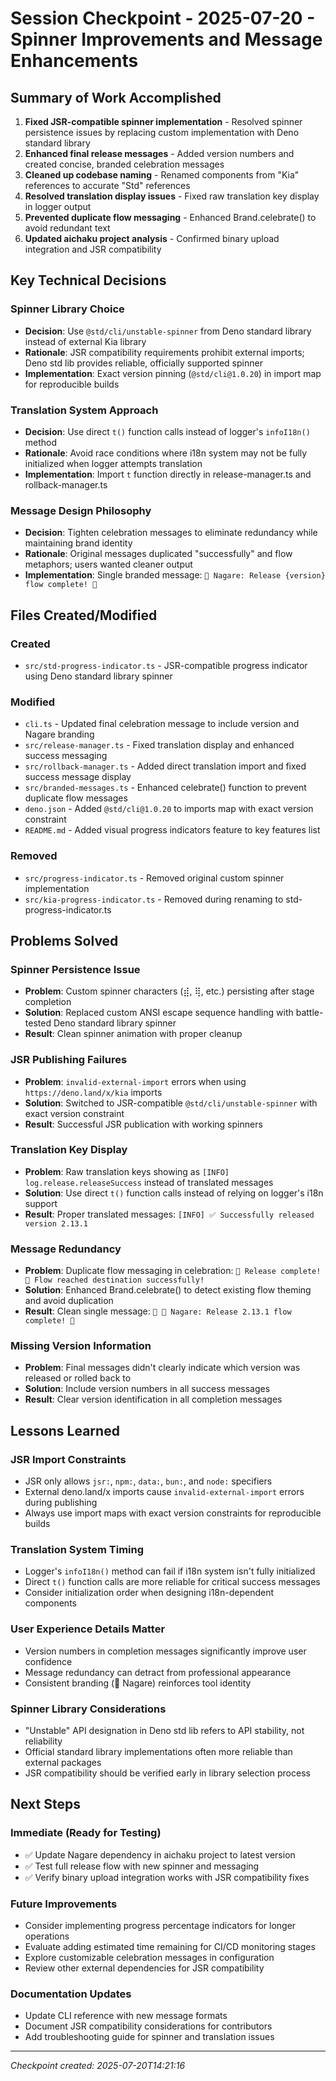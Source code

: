 # Session Checkpoint - 2025-07-20 - Spinner Improvements and Message Enhancements

## Summary of Work Accomplished

1. **Fixed JSR-compatible spinner implementation** - Resolved spinner persistence issues by replacing custom implementation with Deno standard library
2. **Enhanced final release messages** - Added version numbers and created concise, branded celebration messages  
3. **Cleaned up codebase naming** - Renamed components from "Kia" references to accurate "Std" references
4. **Resolved translation display issues** - Fixed raw translation key display in logger output
5. **Prevented duplicate flow messaging** - Enhanced Brand.celebrate() to avoid redundant text
6. **Updated aichaku project analysis** - Confirmed binary upload integration and JSR compatibility

## Key Technical Decisions

### Spinner Library Choice
- **Decision**: Use `@std/cli/unstable-spinner` from Deno standard library instead of external Kia library
- **Rationale**: JSR compatibility requirements prohibit external imports; Deno std lib provides reliable, officially supported spinner
- **Implementation**: Exact version pinning (`@std/cli@1.0.20`) in import map for reproducible builds

### Translation System Approach  
- **Decision**: Use direct `t()` function calls instead of logger's `infoI18n()` method
- **Rationale**: Avoid race conditions where i18n system may not be fully initialized when logger attempts translation
- **Implementation**: Import `t` function directly in release-manager.ts and rollback-manager.ts

### Message Design Philosophy
- **Decision**: Tighten celebration messages to eliminate redundancy while maintaining brand identity
- **Rationale**: Original messages duplicated "successfully" and flow metaphors; users wanted cleaner output
- **Implementation**: Single branded message: `🌊 Nagare: Release {version} flow complete! 🎉`

## Files Created/Modified

### Created
- `src/std-progress-indicator.ts` - JSR-compatible progress indicator using Deno standard library spinner

### Modified
- `cli.ts` - Updated final celebration message to include version and Nagare branding
- `src/release-manager.ts` - Fixed translation display and enhanced success messaging
- `src/rollback-manager.ts` - Added direct translation import and fixed success message display
- `src/branded-messages.ts` - Enhanced celebrate() function to prevent duplicate flow messages
- `deno.json` - Added `@std/cli@1.0.20` to imports map with exact version constraint
- `README.md` - Added visual progress indicators feature to key features list

### Removed
- `src/progress-indicator.ts` - Removed original custom spinner implementation
- `src/kia-progress-indicator.ts` - Removed during renaming to std-progress-indicator.ts

## Problems Solved

### Spinner Persistence Issue
- **Problem**: Custom spinner characters (⣾, ⢿, etc.) persisting after stage completion
- **Solution**: Replaced custom ANSI escape sequence handling with battle-tested Deno standard library spinner
- **Result**: Clean spinner animation with proper cleanup

### JSR Publishing Failures
- **Problem**: `invalid-external-import` errors when using `https://deno.land/x/kia` imports
- **Solution**: Switched to JSR-compatible `@std/cli/unstable-spinner` with exact version constraint
- **Result**: Successful JSR publication with working spinners

### Translation Key Display
- **Problem**: Raw translation keys showing as `[INFO] log.release.releaseSuccess` instead of translated messages
- **Solution**: Use direct `t()` function calls instead of relying on logger's i18n support
- **Result**: Proper translated messages: `[INFO] ✅ Successfully released version 2.13.1`

### Message Redundancy
- **Problem**: Duplicate flow messaging in celebration: `🎉 Release complete! 🌊 Flow reached destination successfully!`
- **Solution**: Enhanced Brand.celebrate() to detect existing flow theming and avoid duplication
- **Result**: Clean single message: `🎉 🌊 Nagare: Release 2.13.1 flow complete! 🎉`

### Missing Version Information
- **Problem**: Final messages didn't clearly indicate which version was released or rolled back to
- **Solution**: Include version numbers in all success messages
- **Result**: Clear version identification in all completion messages

## Lessons Learned

### JSR Import Constraints
- JSR only allows `jsr:`, `npm:`, `data:`, `bun:`, and `node:` specifiers
- External deno.land/x imports cause `invalid-external-import` errors during publishing
- Always use import maps with exact version constraints for reproducible builds

### Translation System Timing
- Logger's `infoI18n()` method can fail if i18n system isn't fully initialized
- Direct `t()` function calls are more reliable for critical success messages
- Consider initialization order when designing i18n-dependent components

### User Experience Details Matter
- Version numbers in completion messages significantly improve user confidence
- Message redundancy can detract from professional appearance
- Consistent branding (🌊 Nagare) reinforces tool identity

### Spinner Library Considerations
- "Unstable" API designation in Deno std lib refers to API stability, not reliability
- Official standard library implementations often more reliable than external packages
- JSR compatibility should be verified early in library selection process

## Next Steps

### Immediate (Ready for Testing)
- ✅ Update Nagare dependency in aichaku project to latest version
- ✅ Test full release flow with new spinner and messaging
- ✅ Verify binary upload integration works with JSR compatibility fixes

### Future Improvements
- Consider implementing progress percentage indicators for longer operations
- Evaluate adding estimated time remaining for CI/CD monitoring stages
- Explore customizable celebration messages in configuration
- Review other external dependencies for JSR compatibility

### Documentation Updates
- Update CLI reference with new message formats
- Document JSR compatibility considerations for contributors
- Add troubleshooting guide for spinner and translation issues

---
*Checkpoint created: 2025-07-20T14:21:16*